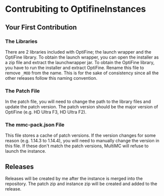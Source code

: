 # Contrubiting to OptifineInstances

## Your First Contribution

### The Libraries

There are 2 libraries included with OptiFine; the launch wrapper
and the OptiFine library. To obtain the launch wrapper, you can
open the installer as a zip file and extract the launchwrapper jar.
To obtain the OptiFine library, you have to run the installer
and extract OptiFine. Rename this file to remove `_MOD` from
the name. This is for the sake of consistency since all the
other releases follow this naming convention.

### The Patch File

In the patch file, you will need to change the path to the
library files and update the patch version. The patch version
should be the major version of OptiFine (e.g. HD Ultra F3,
HD Ultra F2).

### The mmc-pack.json File

This file stores a cache of patch versions. If the
version changes for some reason (e.g. 1.14.3 to 1.14.4), you
will need to manually change the version in this file. If these
don't match the patch versions, MultiMC will refuse to launch
the instance.

## Releases

Releases will be created by me after the instance is merged
into the repository. The patch zip and instance zip will be
created and added to the release.
